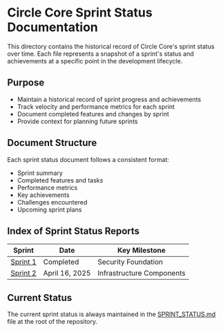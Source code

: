 # Circle Core Sprint Status Documentation

This directory contains the historical record of Circle Core's sprint status over time. Each file represents a snapshot of a sprint's status and achievements at a specific point in the development lifecycle.

## Purpose

- Maintain a historical record of sprint progress and achievements
- Track velocity and performance metrics for each sprint
- Document completed features and changes by sprint
- Provide context for planning future sprints

## Document Structure

Each sprint status document follows a consistent format:
- Sprint summary
- Completed features and tasks
- Performance metrics
- Key achievements
- Challenges encountered
- Upcoming sprint plans

## Index of Sprint Status Reports

| Sprint | Date | Key Milestone |
|--------|------|---------------|
| [Sprint 1](sprint-1-status.md) | Completed | Security Foundation |
| [Sprint 2](sprint-2-status.md) | April 16, 2025 | Infrastructure Components |

## Current Status

The current sprint status is always maintained in the [SPRINT_STATUS.md](../../SPRINT_STATUS.md) file at the root of the repository.
